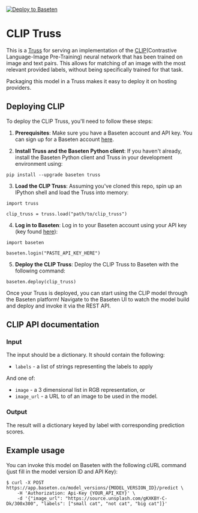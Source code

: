 [![Deploy to Baseten](https://user-images.githubusercontent.com/2389286/236301770-16f46d4f-4e23-4db5-9462-f578ec31e751.svg)](https://app.baseten.co/explore/clip)

# CLIP Truss

This is a [Truss](https://truss.baseten.co/) for serving an implementation of the
[CLIP](https://github.com/openai/CLIP)(Contrastive Language-Image Pre-Training)
neural network that has been trained on image and text pairs. This allows for matching of an image with the most
relevant provided labels, without being specifically trained for that task.

Packaging this model in a Truss makes it easy to deploy it on hosting providers.

## Deploying CLIP

To deploy the CLIP Truss, you'll need to follow these steps:

1. __Prerequisites__: Make sure you have a Baseten account and API key. You can sign up for a Baseten account [here](https://app.baseten.co/signup).

2. __Install Truss and the Baseten Python client__: If you haven't already, install the Baseten Python client and Truss in your development environment using:
```
pip install --upgrade baseten truss
```

3. __Load the CLIP Truss__: Assuming you've cloned this repo, spin up an IPython shell and load the Truss into memory:
```
import truss

clip_truss = truss.load("path/to/clip_truss")
```

4. __Log in to Baseten__: Log in to your Baseten account using your API key (key found [here](https://app.baseten.co/settings/account/api_keys)):
```
import baseten

baseten.login("PASTE_API_KEY_HERE")
```

5. __Deploy the CLIP Truss__: Deploy the CLIP Truss to Baseten with the following command:
```
baseten.deploy(clip_truss)
```

Once your Truss is deployed, you can start using the CLIP model through the Baseten platform! Navigate to the Baseten UI to watch the model build and deploy and invoke it via the REST API.

## CLIP API documentation

### Input

The input should be a dictionary. It should contain the following:

* `labels` - a list of strings representing the labels to apply

And one of:

* `image` - a 3 dimensional list in RGB representation, or
* `image_url` - a URL to of an image to be used in the model.

### Output

The result will a dictionary keyed by label with corresponding prediction scores.

## Example usage

You can invoke this model on Baseten with the following cURL command (just fill in the model version ID and API Key):

```
$ curl -X POST https://app.baseten.co/model_versions/{MODEL_VERSION_ID}/predict \
    -H 'Authorization: Api-Key {YOUR_API_KEY}' \
    -d '{"image_url": "https://source.unsplash.com/gKXKBY-C-Dk/300x300", "labels": ["small cat", "not cat", "big cat"]}'
```

